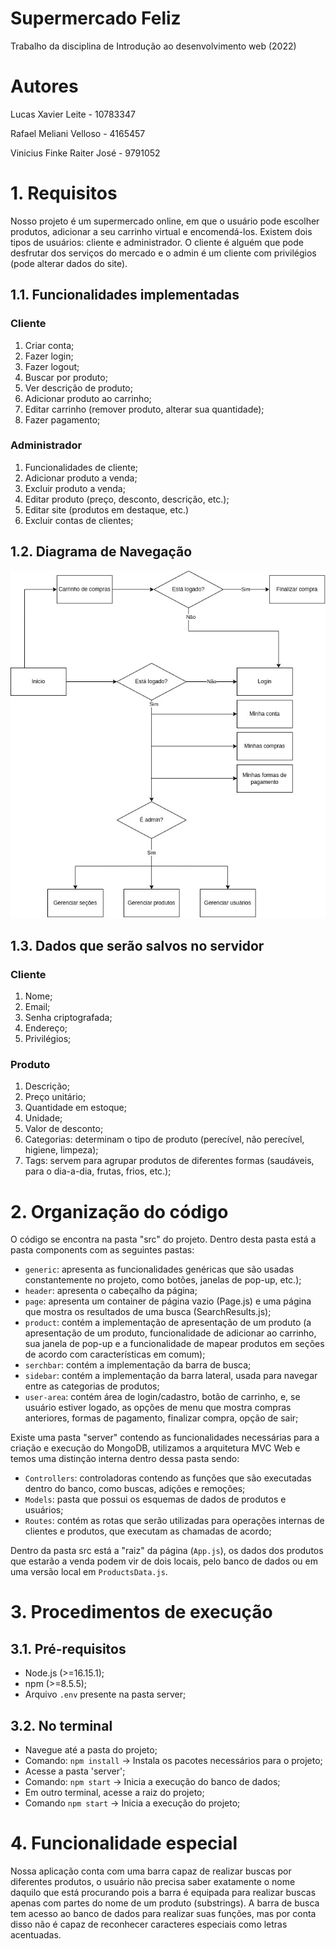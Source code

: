 # Supermercado Feliz
Trabalho da disciplina de Introdução ao desenvolvimento web (2022)

# Autores
Lucas Xavier Leite - 10783347

Rafael Meliani Velloso - 4165457

Vinicius Finke Raiter José - 9791052

# 1. Requisitos
 Nosso projeto é um supermercado online, em que o usuário pode escolher produtos, adicionar a seu carrinho virtual e encomendá-los.
 Existem dois tipos de usuários: cliente e administrador. O cliente é alguém que pode desfrutar dos serviços do mercado e o admin é um cliente com privilégios (pode alterar dados do site).

## 1.1. Funcionalidades implementadas
### Cliente
1. Criar conta;
2. Fazer login;
3. Fazer logout;
4. Buscar por produto;
5. Ver descrição de produto;
6. Adicionar produto ao carrinho;
7. Editar carrinho (remover produto, alterar sua quantidade);
8. Fazer pagamento;

### Administrador
1. Funcionalidades de cliente;
2. Adicionar produto a venda;
3. Excluir produto a venda;
4. Editar produto (preço, desconto, descrição, etc.);
5. Editar site (produtos em destaque, etc.)
6. Excluir contas de clientes;

## 1.2. Diagrama de Navegação
![Diagrama](mockup/diagrama/diagrama.jpg "Diagrama de navegação")

## 1.3. Dados que serão salvos no servidor
### Cliente
1. Nome;
2. Email;
3. Senha criptografada;
4. Endereço;
5. Privilégios;

### Produto
1. Descrição;
2. Preço unitário;
3. Quantidade em estoque;
4. Unidade;
5. Valor de desconto;
6. Categorias: determinam o tipo de produto (perecível, não perecível, higiene, limpeza);
7. Tags: servem para agrupar produtos de diferentes formas (saudáveis, para o dia-a-dia, frutas, frios, etc.);

# 2. Organização do código
O código se encontra na pasta "src" do projeto. Dentro desta pasta está a pasta components com as seguintes pastas:
  - `generic`: apresenta as funcionalidades genéricas que são usadas constantemente no projeto, como botões, janelas de pop-up, etc.);
  - `header`: apresenta o cabeçalho da página;
  - `page`: apresenta um container de página vazio (Page.js) e uma página que mostra os resultados de uma busca (SearchResults.js);
  - `product`: contém a implementação de apresentação de um produto (a apresentação de um produto, funcionalidade de adicionar ao carrinho, sua janela de pop-up e a funcionalidade de mapear produtos em seções de acordo com características em comum);
  - `serchbar`: contém a implementação da barra de busca;
  - `sidebar`: contém a implementação da barra lateral, usada para navegar entre as categorias de produtos;
  - `user-area`: contém área de login/cadastro, botão de carrinho, e, se usuário estiver logado, as opções de menu que mostra compras anteriores, formas de pagamento, finalizar compra, opção de sair; 

Existe uma pasta "server" contendo as funcionalidades necessárias para a criação e execução do MongoDB, utilizamos a arquitetura MVC Web e temos uma distinção interna dentro dessa pasta sendo:
  - `Controllers`: controladoras contendo as funções que são executadas dentro do banco, como buscas, adições e remoções;
  - `Models`: pasta que possui os esquemas de dados de produtos e usuários;
  - `Routes`: contém as rotas que serão utilizadas para operações internas de clientes e produtos, que executam as chamadas de acordo;

Dentro da pasta src está a "raiz" da página (`App.js`), os dados dos produtos que estarão a venda podem vir de dois locais, pelo banco de dados ou em uma versão local em `ProductsData.js`.

# 3. Procedimentos de execução
## 3.1. Pré-requisitos
  - Node.js (>=16.15.1);
  - npm (>=8.5.5);
  - Arquivo `.env` presente na pasta server;

## 3.2. No terminal
- Navegue até a pasta do projeto;
- Comando: `npm install` -> Instala os pacotes necessários para o projeto;
- Acesse a pasta 'server';
- Comando: `npm start` -> Inicia a execução do banco de dados;
- Em outro terminal, acesse a raiz do projeto;
- Comando `npm start` -> Inicia a execução do projeto;

# 4. Funcionalidade especial
Nossa aplicação conta com uma barra capaz de realizar buscas por diferentes produtos, o usuário não precisa saber exatamente o nome daquilo que está procurando pois a barra é equipada para realizar buscas apenas com partes do nome de um produto (substrings). A barra de busca tem acesso ao banco de dados para realizar suas funções, mas por conta disso não é capaz de reconhecer caracteres especiais como letras acentuadas.
